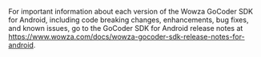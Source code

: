 For important information about each version of the Wowza GoCoder SDK for Android,  including code breaking changes, enhancements, bug fixes, and known issues,  go to the GoCoder SDK for Android release notes at https://www.wowza.com/docs/wowza-gocoder-sdk-release-notes-for-android.